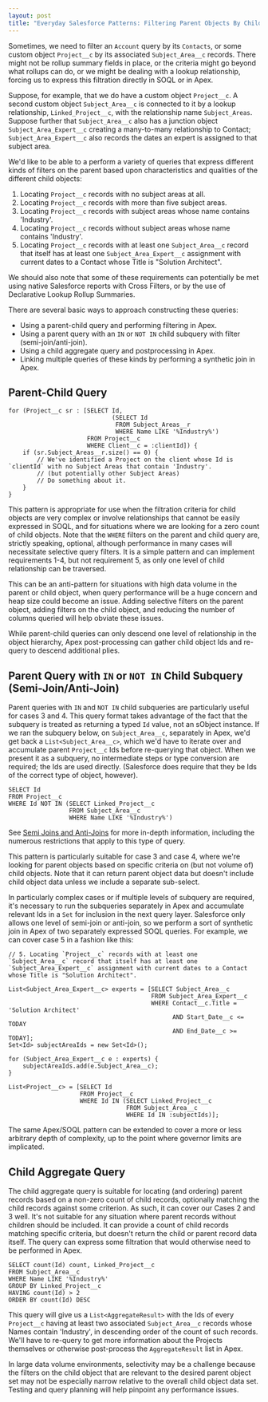 ```yaml
---
layout: post
title: "Everyday Salesforce Patterns: Filtering Parent Objects By Child Objects"
---
```


Sometimes, we need to filter an `Account` query by its `Contacts`, or some custom object `Project__c` by its associated `Subject_Area__c` records. There might not be rollup summary fields in place, or the criteria might go beyond what rollups can do, or we might be dealing with a lookup relationship, forcing us to express this filtration directly in SOQL or in Apex. 

Suppose, for example, that we do have a custom object `Project__c`. A second custom object `Subject_Area__c` is connected to it by a lookup relationship, `Linked_Project__c`, with the relationship name `Subject_Areas`. Suppose further that `Subject_Area__c` also has a junction object `Subject_Area_Expert__c` creating a many-to-many relationship to Contact; `Subject_Area_Expert__c` also records the dates an expert is assigned to that subject area.

We'd like to be able to a perform a variety of queries that express different kinds of filters on the parent based upon characteristics and qualities of the different child objects:

 1. Locating `Project__c` records with no subject areas at all.
 1. Locating `Project__c` records with more than five subject areas.
 1. Locating `Project__c` records with subject areas whose name contains 'Industry'.
 1. Locating `Project__c` records without subject areas whose name contains 'Industry'.
 1. Locating `Project__c` records with at least one `Subject_Area__c` record that itself has at least one `Subject_Area_Expert__c` assignment with current dates to a Contact whose Title is "Solution Architect".

 We should also note that some of these requirements can potentially be met using native Salesforce reports with Cross Filters, or by the use of Declarative Lookup Rollup Summaries.

 There are several basic ways to approach constructing these queries: 

- Using a parent-child query and performing filtering in Apex.
- Using a parent query with an `IN` or `NOT IN` child subquery with filter (semi-join/anti-join).
- Using a child aggregate query and postprocessing in Apex.
- Linking multiple queries of these kinds by performing a synthetic join in Apex.

## Parent-Child Query

    for (Project__c sr : [SELECT Id, 
                                 (SELECT Id 
                                  FROM Subject_Areas__r 
                                  WHERE Name LIKE '%Industry%') 
                          FROM Project__c 
                          WHERE Client__c = :clientId]) {
        if (sr.Subject_Areas__r.size() == 0) {
            // We've identified a Project on the client whose Id is `clientId` with no Subject Areas that contain 'Industry'.
            // (but potentially other Subject Areas)
            // Do something about it.
        }
    }

This pattern is appropriate for use when the filtration criteria for child objects are very complex or involve relationships that cannot be easily expressed in SOQL, and for situations where we are looking for a zero count of child objects. Note that the `WHERE` filters on the parent and child query are, strictly speaking, optional, although performance in many cases will necessitate selective query filters. It is a simple pattern and can implement requirements 1-4, but not requirement 5, as only one level of child relationship can be traversed.

This can be an anti-pattern for situations with high data volume in the parent or child object, when query performance will be a huge concern and heap size could become an issue. Adding selective filters on the parent object, adding filters on the child object, and reducing the number of columns queried will help obviate these issues.

While parent-child queries can only descend one level of relationship in the object hierarchy, Apex post-processing can gather child object Ids and re-query to descend additional plies.

## Parent Query with `IN` or `NOT IN` Child Subquery (Semi-Join/Anti-Join)

Parent queries with `IN` and `NOT IN` child subqueries are particularly useful for cases 3 and 4. This query format takes advantage of the fact that the subquery is treated as returning a typed `Id` value, not an sObject instance. If we ran the subquery below, on `Subject_Area__c`, separately in Apex, we'd get back a `List<Subject_Area__c>`, which we'd have to iterate over and accumulate parent `Project__c` Ids before re-querying that object. When we present it as a subquery, no intermediate steps or type conversion are required; the Ids are used directly. (Salesforce does require that they be Ids of the correct type of object, however).

    SELECT Id 
    FROM Project__c 
    WHERE Id NOT IN (SELECT Linked_Project__c 
                     FROM Subject_Area__c 
                     WHERE Name LIKE '%Industry%')

See [Semi Joins and Anti-Joins](https://developer.salesforce.com/docs/atlas.en-us.soql_sosl.meta/soql_sosl/sforce_api_calls_soql_select_comparisonoperators.htm#semijoin_and_antijoin) for more in-depth information, including the numerous restrictions that apply to this type of query.

This pattern is particularly suitable for case 3 and case 4, where we're looking for parent objects based on specific criteria on (but not volume of) child objects. Note that it can return parent object data but doesn't include child object data unless we include a separate sub-select. 

In particularly complex cases or if multiple levels of subquery are required, it's necessary to run the subqueries separately in Apex and accumulate relevant Ids in a `Set` for inclusion in the next query layer. Salesforce only allows one level of semi-join or anti-join, so we perform a sort of synthetic join in Apex of two separately expressed SOQL queries. For example, we can cover case 5 in a fashion like this:

    // 5. Locating `Project__c` records with at least one `Subject_Area__c` record that itself has at least one `Subject_Area_Expert__c` assignment with current dates to a Contact whose Title is "Solution Architect".

    List<Subject_Area_Expert__c> experts = [SELECT Subject_Area__c
                                            FROM Subject_Area_Expert__c
                                            WHERE Contact__c.Title = 'Solution Architect'
                                                  AND Start_Date__c <= TODAY
                                                  AND End_Date__c >= TODAY];
    Set<Id> subjectAreaIds = new Set<Id>();

    for (Subject_Area_Expert__c e : experts) {
        subjectAreaIds.add(e.Subject_Area__c);
    }
    
    List<Project__c> = [SELECT Id 
                        FROM Project__c 
                        WHERE Id IN (SELECT Linked_Project__c 
                                     FROM Subject_Area__c 
                                     WHERE Id IN :subjectIds)];

The same Apex/SOQL pattern can be extended to cover a more or less arbitrary depth of complexity, up to the point where governor limits are implicated.

## Child Aggregate Query

The child aggregate query is suitable for locating (and ordering) parent records based on a non-zero count of child records, optionally matching the child records against some criterion. As such, it can cover our Cases 2 and 3 well. It's not suitable for any situation where parent records without children should be included. It can provide a count of child records matching specific criteria, but doesn't return the child or parent record data itself. The query can express some filtration that would otherwise need to be performed in Apex.

    SELECT count(Id) count, Linked_Project__c 
    FROM Subject_Area__c 
    WHERE Name LIKE '%Industry%' 
    GROUP BY Linked_Project__c 
    HAVING count(Id) > 2 
    ORDER BY count(Id) DESC

This query will give us a `List<AggregateResult>` with the Ids of every `Project__c` having at least two associated `Subject_Area__c` records whose Names contain 'Industry', in descending order of the count of such records. We'll have to re-query to get more information about the Projects themselves or otherwise post-process the `AggregateResult` list in Apex.

In large data volume environments, selectivity may be a challenge because the filters on the child object that are relevant to the desired parent object set may not be especially narrow relative to the overall child object data set. Testing and query planning will help pinpoint any performance issues.